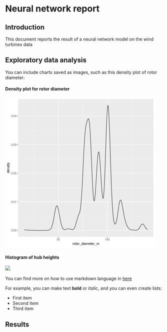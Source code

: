 # Neural network report

## Introduction

This document reports the result of a neural network model on the wind turbines data

## Exploratory data analysis

You can include charts saved as images, such as this density plot of rotor diameter:

#### Density plot for rotor diameter
![](rotor_diameter_density.jpeg)

#### Histogram of hub heights
![](hub_heist_density.jpeg)

You can find more on how to use markdown language in [here](https://www.markdownguide.org/cheat-sheet/)

For example, you can make text **bold** or *italic*, and you can even create lists:

* First item
* Second item
* Third item

## Results


